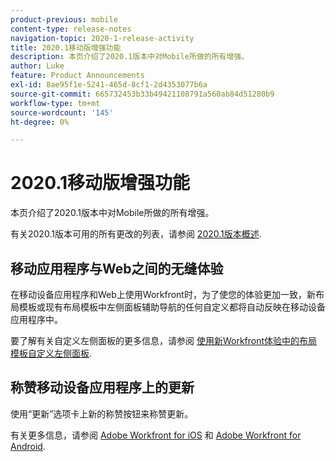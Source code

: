 ```yaml
---
product-previous: mobile
content-type: release-notes
navigation-topic: 2020-1-release-activity
title: 2020.1移动版增强功能
description: 本页介绍了2020.1版本中对Mobile所做的所有增强。
author: Luke
feature: Product Announcements
exl-id: 8ae95f1e-5241-465d-8cf1-2d4353077b6a
source-git-commit: 665732453b33b49421108791a560ab84d51280b9
workflow-type: tm+mt
source-wordcount: '145'
ht-degree: 0%

---
```


# 2020.1移动版增强功能

本页介绍了2020.1版本中对Mobile所做的所有增强。

有关2020.1版本可用的所有更改的列表，请参阅 [2020.1版本概述](../../../product-announcements/product-releases/2020.1-release-activity/2020.1-release-overview.md).

## 移动应用程序与Web之间的无缝体验

在移动设备应用程序和Web上使用Workfront时，为了使您的体验更加一致，新布局模板或现有布局模板中左侧面板辅助导航的任何自定义都将自动反映在移动设备应用程序中。

要了解有关自定义左侧面板的更多信息，请参阅 [使用新Workfront体验中的布局模板自定义左侧面板](https://one.workfront.com/s/article/Customize-the-left-panel-using-a-Layout-Template-in-the-new-Workfront-experience-354734188).

## 称赞移动设备应用程序上的更新

使用“更新”选项卡上新的称赞按钮来称赞更新。

有关更多信息，请参阅 [Adobe Workfront for iOS](../../../workfront-basics/mobile-apps/using-the-workfront-mobile-app/workfront-for-ios.md) 和 [Adobe Workfront for Android](../../../workfront-basics/mobile-apps/using-the-workfront-mobile-app/workfront-for-android.md).
